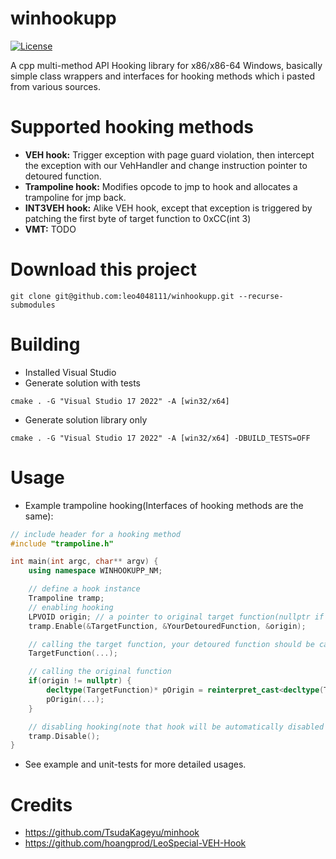 # winhookupp
[![License](https://img.shields.io/badge/License-BSD%202--Clause-orange.svg)](https://opensource.org/licenses/BSD-2-Clause)

A cpp multi-method API Hooking library for x86/x86-64 Windows, basically simple class wrappers and interfaces for hooking methods which i pasted from various sources.

# Supported hooking methods
+ **VEH hook:** Trigger exception with page guard violation, then intercept the exception with our VehHandler and change instruction pointer to detoured function.
+ **Trampoline hook:** Modifies opcode to jmp to hook and allocates a trampoline for jmp back.
+ **INT3VEH hook:** Alike VEH hook, except that exception is triggered by patching the first byte of target function to 0xCC(int 3)
+ **VMT:** TODO

# Download this project
```
git clone git@github.com:leo4048111/winhookupp.git --recurse-submodules
```
# Building
+ Installed Visual Studio
+ Generate solution with tests
```
cmake . -G "Visual Studio 17 2022" -A [win32/x64]
```
+ Generate solution library only
```
cmake . -G "Visual Studio 17 2022" -A [win32/x64] -DBUILD_TESTS=OFF
```

# Usage
+ Example trampoline hooking(Interfaces of hooking methods are the same): 
```cpp
// include header for a hooking method
#include "trampoline.h"

int main(int argc, char** argv) {
    using namespace WINHOOKUPP_NM;

    // define a hook instance
    Trampoline tramp;
    // enabling hooking
    LPVOID origin; // a pointer to original target function(nullptr if calling original target is not possible after hooking)
    tramp.Enable(&TargetFunction, &YourDetouredFunction, &origin);

    // calling the target function, your detoured function should be called instead
    TargetFunction(...);

    // calling the original function
    if(origin != nullptr) {
        decltype(TargetFunction)* pOrigin = reinterpret_cast<decltype(TargetFunction)*>(origin);
        pOrigin(...);
    }

    // disabling hooking(note that hook will be automatically disabled if the hook instance is deconstructed)
    tramp.Disable();
}
```
+ See example and unit-tests for more detailed usages.

# Credits
+ https://github.com/TsudaKageyu/minhook
+ https://github.com/hoangprod/LeoSpecial-VEH-Hook
